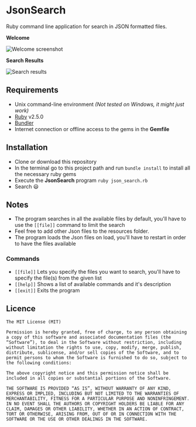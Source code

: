 # JsonSearch

Ruby command line application for search in JSON formatted files.

__Welcome__

![Welcome screenshot](https://monosnap.com/file/dO05CZnlTrYdIDBEpHZTWdAn1nU6QN.png)

__Search Results__

![Search results](https://monosnap.com/file/xog0D2bpW9nwLpMtWR4dLt6Pe98sYQ.png)


## Requirements
  - Unix command-line environment *(Not tested on Windows, it might just work)*
  - [Ruby](https://www.ruby-lang.org) v2.5.0
  - [Bundler](http://bundler.io/)
  - Internet connection or offline access to the gems in the __Gemfile__

## Installation
  - Clone or download this repository
  - In the terminal go to this project path and run `bundle install` to install all the necessary ruby gems
  - Execute the __JsonSearch__ program `ruby json_search.rb`
  - Search :smiley:
  
## Notes
  - The program searches in all the available files by default, you'll have to use the `[[file]]` command to limit the search 
  - Feel free to add other Json files to the resources folder.
  - The program loads the Json files on load, you'll have to restart in order to have the files available
  
### Commands
  - `[[file]]` Lets you specify the files you want to search, you'll have to specify the file(s) from the given list
  - `[[help]]` Shows a list of available commands and it's description
  - `[[exit]]` Exits the program
  
## Licence
```
The MIT License (MIT)

Permission is hereby granted, free of charge, to any person obtaining a copy of this software and associated documentation files (the “Software”), to deal in the Software without restriction, including without limitation the rights to use, copy, modify, merge, publish, distribute, sublicense, and/or sell copies of the Software, and to permit persons to whom the Software is furnished to do so, subject to the following conditions:

The above copyright notice and this permission notice shall be included in all copies or substantial portions of the Software.

THE SOFTWARE IS PROVIDED “AS IS”, WITHOUT WARRANTY OF ANY KIND, EXPRESS OR IMPLIED, INCLUDING BUT NOT LIMITED TO THE WARRANTIES OF MERCHANTABILITY, FITNESS FOR A PARTICULAR PURPOSE AND NONINFRINGEMENT. IN NO EVENT SHALL THE AUTHORS OR COPYRIGHT HOLDERS BE LIABLE FOR ANY CLAIM, DAMAGES OR OTHER LIABILITY, WHETHER IN AN ACTION OF CONTRACT, TORT OR OTHERWISE, ARISING FROM, OUT OF OR IN CONNECTION WITH THE SOFTWARE OR THE USE OR OTHER DEALINGS IN THE SOFTWARE.
```
 
